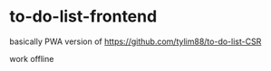 # to-do-list-frontend

basically PWA version of
https://github.com/tylim88/to-do-list-CSR

work offline
